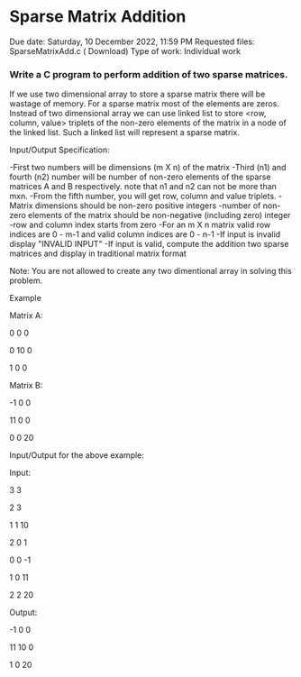 # Sparse Matrix Addition
 Due date: Saturday, 10 December 2022, 11:59 PM
 Requested files: SparseMatrixAdd.c ( Download)
Type of work:  Individual work
### Write a C program to perform addition of two sparse matrices.

If we use two dimensional array to store a sparse matrix there will be wastage of memory.
For a sparse matrix most of the elements are zeros. Instead of two dimensional array
we can use linked list to store <row, column, value> triplets of the non-zero elements of the matrix
in a node of the linked list. Such a linked list will represent a sparse matrix.

Input/Output Specification:

-First two numbers will be dimensions (m X n) of the matrix
-Third (n1) and fourth (n2) number will be number of non-zero elements of the sparse matrices A and B respectively. note that n1 and n2 can not be more than mxn.
-From the fifth number, you will get row, column and value triplets.
-Matrix dimensions should be non-zero positive integers
-number of non-zero elements of the matrix should be non-negative (including zero) integer
-row and column  index starts from zero
-For an m X n matrix valid row indices are 0 - m-1 and valid column indices are 0 - n-1
-If input is invalid display "INVALID INPUT"
-If input is valid, compute the addition two sparse matrices and display in traditional matrix format

Note: You are not allowed to create any two dimentional array in solving this problem.

Example

Matrix A:

0 0 0

0 10 0

1 0 0

Matrix B:

-1 0 0

11 0 0

0 0 20

Input/Output for the above example:

Input:

3 3

2 3

1 1 10

2 0 1

0 0 -1

1 0 11

2 2 20

Output:

-1 0 0

11 10 0

1 0 20
